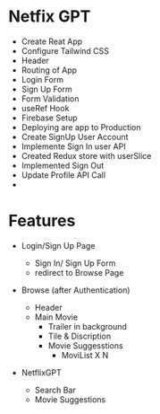 # Netfix GPT

- Create Reat App
- Configure Tailwind CSS
- Header
- Routing of App
- Login Form
- Sign Up Form
- Form Validation
- useRef Hook
- Firebase Setup
- Deploying are app to Production
- Create SignUp User Account
- Implemente Sign In user API
- Created Redux store with userSlice
- Implemented Sign Out
- Update Profile API Call
-

# Features

- Login/Sign Up Page

  - Sign In/ Sign Up Form
  - redirect to Browse Page

- Browse (after Authentication)

  - Header
  - Main Movie
    - Trailer in background
    - Tile & Discription
    - Movie Suggesstions
      - MoviList X N

- NetflixGPT
  - Search Bar
  - Movie Suggestions
